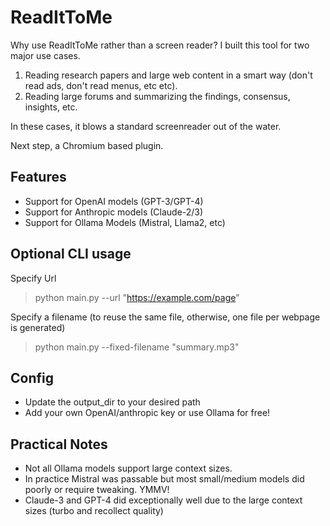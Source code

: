 # ReadItToMe
Why use ReadItToMe rather than a screen reader? I built this tool for two major use cases.

1. Reading research papers and large web content in a smart way (don't read ads, don't read menus, etc etc).
2. Reading large forums and summarizing the findings, consensus, insights, etc.

In these cases, it blows a standard screenreader out of the water. 

Next step, a Chromium based plugin.

## Features
* Support for OpenAI models  (GPT-3/GPT-4)
* Support for Anthropic models (Claude-2/3)
* Support for Ollama Models (Mistral, Llama2, etc)

## Optional CLI usage
Specify Url
> python main.py --url "https://example.com/page"

Specify a filename (to reuse the same file, otherwise, one file per webpage is generated)
> python main.py --fixed-filename "summary.mp3" 

## Config
* Update the output_dir to your desired path
* Add your own OpenAI/anthropic key or use Ollama for free!

## Practical Notes
* Not all Ollama models support large context sizes.
* In practice Mistral was passable but most small/medium models did poorly or require tweaking. YMMV!
* Claude-3 and GPT-4 did exceptionally well due to the large context sizes (turbo and recollect quality)
